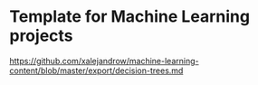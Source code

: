 # Template for Machine Learning projects

https://github.com/xalejandrow/machine-learning-content/blob/master/export/decision-trees.md
